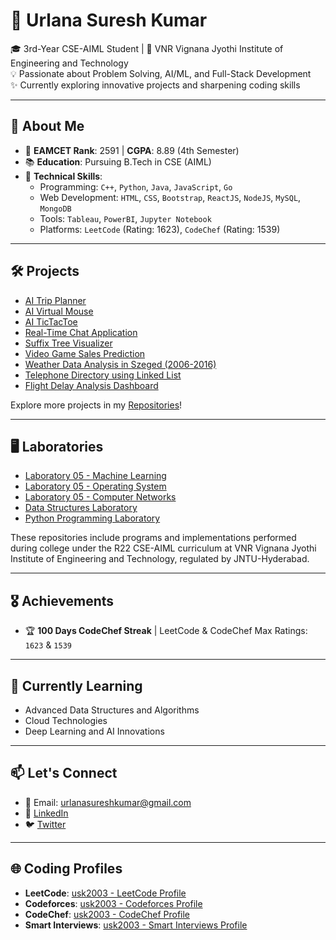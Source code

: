 # 🌟 Urlana Suresh Kumar  

🎓 3rd-Year CSE-AIML Student | 📍 VNR Vignana Jyothi Institute of Engineering and Technology  
💡 Passionate about Problem Solving, AI/ML, and Full-Stack Development  
✨ Currently exploring innovative projects and sharpening coding skills  

---

## 🚀 About Me  

- 🎯 **EAMCET Rank**: 2591 | **CGPA**: 8.89 (4th Semester)  
- 📚 **Education**: Pursuing B.Tech in CSE (AIML)  
- 💼 **Technical Skills**:  
  - Programming: `C++`, `Python`, `Java`, `JavaScript`, `Go`  
  - Web Development: `HTML`, `CSS`, `Bootstrap`, `ReactJS`, `NodeJS`, `MySQL`, `MongoDB`  
  - Tools: `Tableau`, `PowerBI`, `Jupyter Notebook`  
  - Platforms: `LeetCode` (Rating: 1623), `CodeChef` (Rating: 1539)  

---

## 🛠️ Projects  

- [AI Trip Planner](https://github.com/usk2003/AI-TripPlanner)  
- [AI Virtual Mouse](https://github.com/usk2003/AI-VirtualMouse)  
- [AI TicTacToe](https://github.com/usk2003/AI-TicTacToe)  
- [Real-Time Chat Application](https://github.com/usk2003/Real-Time-Chat-Application-Using-TCP-IP)  
- [Suffix Tree Visualizer](https://github.com/usk2003/SuffixTreeVisualizer)  
- [Video Game Sales Prediction](https://github.com/usk2003/VideoGameSalesPrediction)  
- [Weather Data Analysis in Szeged (2006-2016)](https://github.com/usk2003/WeatherDataAnalysis-Szeged)  
- [Telephone Directory using Linked List](https://github.com/usk2003/TelephoneDirectory-LinkedList)  
- [Flight Delay Analysis Dashboard](https://github.com/usk2003/FlightDelay-Dashboard)  

Explore more projects in my [Repositories](https://github.com/usk2003?tab=repositories)!  
 
---

## 🖥 Laboratories  

- [Laboratory 05 - Machine Learning](https://github.com/usk2003/Lab-MachineLearning)
- [Laboratory 05 - Operating System](https://github.com/usk2003/Lab-OperatingSystems)
- [Laboratory 05 - Computer Networks](https://github.com/usk2003/Lab-ComputerNetworks)   
- [Data Structures Laboratory](https://github.com/usk2003/DS-Lab)  
- [Python Programming Laboratory](https://github.com/usk2003/Python-Lab)  


These repositories include programs and implementations performed during college under the R22 CSE-AIML curriculum at VNR Vignana Jyothi Institute of Engineering and Technology, regulated by JNTU-Hyderabad.  

---

## 🎖️ Achievements  

- 🏆 **100 Days CodeChef Streak** | LeetCode & CodeChef Max Ratings: `1623` & `1539`  

---

## 🌱 Currently Learning  

- Advanced Data Structures and Algorithms  
- Cloud Technologies  
- Deep Learning and AI Innovations  

---

## 📫 Let's Connect  
 
- 📧 Email: urlanasureshkumar@gmail.com  
- 💼 [LinkedIn](https://linkedin.com/in/usk2003)  
- 🐦 [Twitter](https://twitter.com/_usk2003)  

---

## 🌐 Coding Profiles

- **LeetCode**: [usk2003 - LeetCode Profile](https://leetcode.com/u/usk2003/)  
- **Codeforces**: [usk2003 - Codeforces Profile](https://codeforces.com/profile/usk2003)  
- **CodeChef**: [usk2003 - CodeChef Profile](https://www.codechef.com/users/usk2003)  
- **Smart Interviews**: [usk2003 - Smart Interviews Profile](https://smartinterviews.in/profile/usk2003)  
